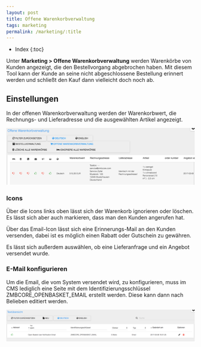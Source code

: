 ```yaml
---
layout: post
title: Offene Warenkorbverwaltung
tags: marketing
permalink: /marketing/:title
---
```



+ Index
{:toc}


Unter **Marketing > Offene Warenkorbverwaltung** werden Warenkörbe von Kunden angezeigt, die den Bestellvorgang abgebrochen haben. Mit diesem Tool kann der Kunde an seine nicht abgeschlossene Bestellung erinnert werden und schließt den Kauf dann vielleicht doch noch ab.


## Einstellungen


In der offenen Warenkorbverwaltung werden der Warenkorbwert, die Rechnungs- und Lieferadresse und die ausgewählten Artikel angezeigt.


![offeneWarenkorbverwaltung]


### Icons


Über die Icons links oben lässt sich der Warenkorb ignorieren oder löschen. Es lässt sich aber auch markieren, dass man den Kunden angerufen hat. 


Über das Email-Icon lässt sich eine Erinnerungs-Mail an den Kunden versenden, dabei ist es möglich einen Rabatt oder Gutschein zu gewähren. 


Es lässt sich außerdem auswählen, ob eine Lieferanfrage und ein Angebot versendet wurde.




### E-Mail konfigurieren


Um die Email, die vom System versendet wird, zu konfigurieren, muss im CMS lediglich eine Seite mit dem Identifizierungsschlüssel ZMBCORE_OPENBASKET_EMAIL erstellt werden. Diese kann dann nach Belieben editiert werden.


![openBasketEmail]


[openBasketEmail]: /img/openBasketEmail.png
[offeneWarenkorbverwaltung]: /img/offeneWarenkorbverwaltung.png
